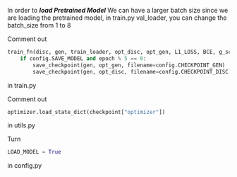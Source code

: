 In order to ***load Pretrained Model***
We can have a larger batch size since we are loading the pretrained model, in train.py val_loader, you can change the batch_size from 1 to 8

Comment out 
```python
train_fn(disc, gen, train_loader, opt_disc, opt_gen, L1_LOSS, BCE, g_scaler, d_scaler,)
    if config.SAVE_MODEL and epoch % 5 == 0:
        save_checkpoint(gen, opt_gen, filename=config.CHECKPOINT_GEN)
        save_checkpoint(gen, opt_disc, filename=config.CHECKPOINT_DISC)
```
       
in train.py

Comment out  
```python
optimizer.load_state_dict(checkpoint["optimizer"])
```

in utils.py

Turn 
```python 
LOAD_MODEL = True
``` 
in config.py